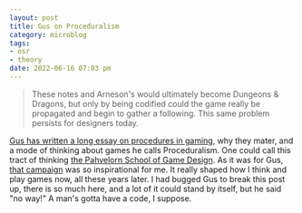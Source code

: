 ```yaml
---
layout: post
title: Gus on Proceduralism
category: microblog
tags:
- osr
- theory
date: 2022-06-16 07:03 pm
---
```


> These notes and Arneson's would ultimately become Dungeons & Dragons, but only by being codified could the game really be propagated and begin to gather a following. This same problem persists for designers today.

[Gus has written a long essay on procedures in gaming][1], why they mater, and a mode of thinking about games he calls Proceduralism. One could call this tract of thinking [the Pahvelorn School of Game Design][2]. As it was for Gus, [that campaign][3] was so inspirational for me. It really shaped how I think and play games now, all these years later. I had bugged Gus to break this post up, there is so much here, and a lot of it could stand by itself, but he said "no way!" A man's gotta have a code, I suppose.

[1]: https://alldeadgenerations.blogspot.com/2022/06/a-manifesto-for-proceduralism.html
[2]: https://www.necropraxis.com/2014/05/22/proceduralism/
[3]: https://www.necropraxis.com/tag/pahvelorn/

